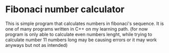 # Fibonaci number calculator
This is simple program that calculates numbers in fibonaci's sequence. It is one of many programs written in C++ on my learning path.
(for now program is only able to calculate even numbers lenght, while trying to calculate number 11 numbers long may be causing errors or it may work anyways but not as intended)